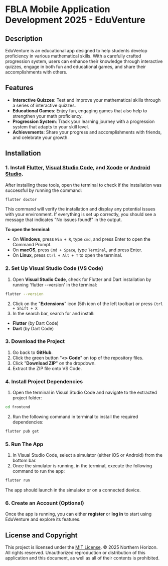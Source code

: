 # FBLA Mobile Application Development 2025 - EduVenture

## Description
EduVenture is an educational app designed to help students develop proficiency in various mathematical skills. With a carefully crafted progression system, users can enhance their knowledge through interactive quizzes, engage in both fun and educational games, and share their accomplishments with others.

## Features
- **Interactive Quizzes**: Test and improve your mathematical skills through a series of interactive quizzes.
- **Educational Games**: Enjoy fun, engaging games that also help to strengthen your math proficiency.
- **Progression System**: Track your learning journey with a progression system that adapts to your skill level.
- **Achievements**: Share your progress and accomplishments with friends, and celebrate your growth.

## Installation

### 1. Install [Flutter](https://docs.flutter.dev/get-started/install), [Visual Studio Code](https://code.visualstudio.com/), and [Xcode](https://developer.apple.com/xcode/) or [Android Studio](https://developer.android.com/studio).  
After installing these tools, open the terminal to check if the installation was successful by running the command:

```bash
flutter doctor
```

This command will verify the installation and display any potential issues with your environment. If everything is set up correctly, you should see a message that indicates "No 
issues found!" in the output.

**To open the terminal:**
- On **Windows**, press `Win + R`, type `cmd`, and press Enter to open the Command Prompt.
- On **macOS**, press `Cmd + Space`, type `Terminal`, and press Enter.
- On **Linux**, press `Ctrl + Alt + T` to open the terminal.

### 2. Set Up Visual Studio Code (VS Code)
1. Open __Visual Studio Code__, check for Flutter and Dart installation by running 'flutter --version' in the terminal:
```sh
flutter --version
```
2. Click on the "__Extensions__" icon (5th icon of the left toolbar) or press `Ctrl + Shift + X`
3. In the search bar, search for and install:
* __Flutter__ (by Dart Code)
* __Dart__ (by Dart Code)
### 3. Download the Project
1. Go back to __GitHub__.
2. Click the green button "__<> Code__" on top of the repository files.
3. Click "__Download ZIP__" on the dropdown.
4. Extract the ZIP file onto VS Code.
### 4. Install Project Dependencies
1. Open the terminal in Visual Studio Code and navigate to the extracted project folder:
```sh
cd frontend
```
2. Run the following command in terminal to install the required dependencies:
```sh
flutter pub get
```
### 5. Run The App
1. In Visual Studio Code, select a simulator (either iOS or Android) from the bottom bar.
2. Once the simulator is running, in the terminal, execute the following command to run the app:
```sh
flutter run
```
The app should launch in the simulator or on a connected device.
### 6. Create an Account (Optional)
Once the app is running, you can either __register__ or __log in__ to start using EduVenture and explore its features.
## License and Copyright
This project is licensed under the [MIT License](documentations/LICENSE.md).
© 2025 Northern Horizon. All rights reserved. Unauthorized reproduction or distribution of this application and this document, as well as all of their contents is prohibited.
